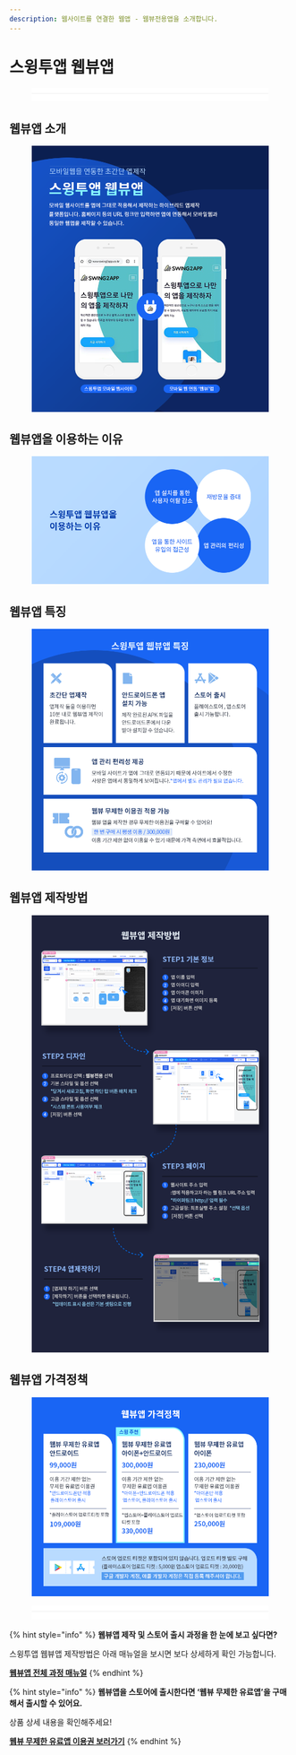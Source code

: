 ```yaml
---
description: 웹사이트를 연결한 웹앱 - 웹뷰전용앱을 소개합니다.
---
```


# 스윙투앱 웹뷰앱

<figure><img src="../../../.gitbook/assets/구분선 (2).PNG" alt=""><figcaption></figcaption></figure>

## 웹뷰앱 소개

<figure><img src="../../../.gitbook/assets/웹뷰앱홍보이미지1 (1).png" alt=""><figcaption></figcaption></figure>



## 웹뷰앱을 이용하는 이유

<figure><img src="../../../.gitbook/assets/웹뷰앱홍보이미지2.png" alt=""><figcaption></figcaption></figure>



## 웹뷰앱 특징

<figure><img src="../../../.gitbook/assets/웹뷰앱홍보이미지3.png" alt=""><figcaption></figcaption></figure>



## 웹뷰앱 제작방법

<figure><img src="../../../.gitbook/assets/제작방법_V3버전 (1) (1).png" alt=""><figcaption></figcaption></figure>



## 웹뷰앱 가격정책

<figure><img src="../../../.gitbook/assets/웹뷰앱가격.png" alt=""><figcaption></figcaption></figure>

<figure><img src="../../../.gitbook/assets/구분선 (2).PNG" alt=""><figcaption></figcaption></figure>

{% hint style="info" %}
**웹뷰앱 제작 및 스토어 출시 과정을 한 눈에 보고 싶다면?**

스윙투앱 웹뷰앱 제작방법은 아래 매뉴얼을 보시면 보다 상세하게 확인 가능합니다.

[**웹뷰앱 전체 과정 매뉴얼**](https://help-7.gitbook.io/undefined/manual/v3/webapp/webview)
{% endhint %}

{% hint style="info" %}
**웹뷰앱을 스토어에 출시한다면 ‘웹뷰 무제한 유료앱’을 구매해서 출시할 수 있어요.**

상품 상세 내용을 확인해주세요!

[**웹뷰 무제한 유료앱 이용권 보러가기**](https://help-7.gitbook.io/undefined/manual/appmanage/pay/webveiw-unlimited)
{% endhint %}



